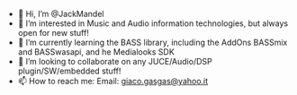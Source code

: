 - 👋 Hi, I’m @JackMandel
- 👀 I’m interested in Music and Audio information technologies, but always open for new stuff! 
- 🌱 I’m currently learning the BASS library, including the AddOns BASSmix and BASSwasapi, and he Medialooks SDK
- 💞️ I’m looking to collaborate on any JUCE/Audio/DSP plugin/SW/embedded stuff!
- 📫 How to reach me:
    Email: giaco.gasgas@yahoo.it

<!---
JackMandel/JackMandel is a ✨ special ✨ repository because its `README.md` (this file) appears on your GitHub profile.
You can click the Preview link to take a look at your changes.
--->

